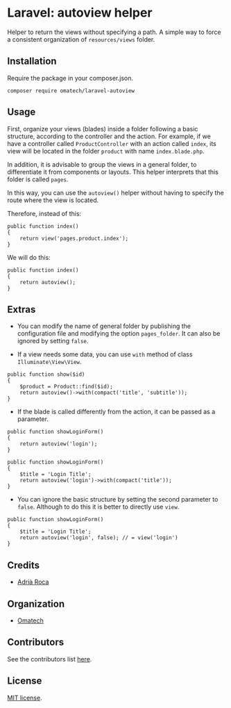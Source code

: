# Laravel: autoview helper

Helper to return the views without specifying a path. A simple way to force a consistent organization of ```resources/views``` folder.

## Installation

Require the package in your composer.json.

```
composer require omatech/laravel-autoview
```

## Usage

First, organize your views (blades) inside a folder following a basic structure, according to the controller and the action. For example, if we have a controller called ```ProductController``` with an action called ```index```, its view will be located in the folder ```product``` with name ```index.blade.php```.

In addition, it is advisable to group the views in a general folder, to differentiate it from components or layouts. This helper interprets that this folder is called ```pages```.

In this way, you can use the ```autoview()``` helper without having to specify the route where the view is located.

Therefore, instead of this:

```
public function index()
{
    return view('pages.product.index');
}

```


We will do this:

```
public function index()
{
    return autoview();
}
```

## Extras

* You can modify the name of general folder by publishing the configuration file and modifying the option ```pages_folder```. It can also be ignored by setting ```false```.

* If a view needs some data, you can use ```with``` method of class ```Illuminate\View\View```.

```
public function show($id)
{
    $product = Product::find($id);
    return autoview()->with(compact('title', 'subtitle'));
}
```

* If the blade is called differently from the action, it can be passed as a parameter.

```
public function showLoginForm()
{
    return autoview('login');
}
```

```
public function showLoginForm()
{
    $title = 'Login Title';
    return autoview('login')->with(compact('title'));
}
```

* You can ignore the basic structure by setting the second parameter to ```false```. Although to do this it is better to directly use ```view```.

```
public function showLoginForm()
{
    $title = 'Login Title';
    return autoview('login', false); // = view('login')
}
```

## Credits

* [Adrià Roca](https://github.com/adriaroca)

## Organization

* [Omatech](https://www.omatech.com)

## Contributors

See the contributors list [here](https://github.com/omatech/laravel-autoview/graphs/contributors).

## License
[MIT license](http://opensource.org/licenses/MIT).
